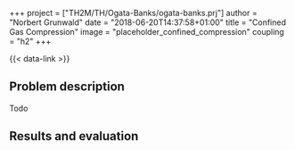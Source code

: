 +++
project = ["TH2M/TH/Ogata-Banks/ogata-banks.prj"]
author = "Norbert Grunwald"
date = "2018-06-20T14:37:58+01:00"
title = "Confined Gas Compression"
image = "placeholder_confined_compression"
coupling = "h2"
+++

{{< data-link >}}

## Problem description

Todo

## Results and evaluation
